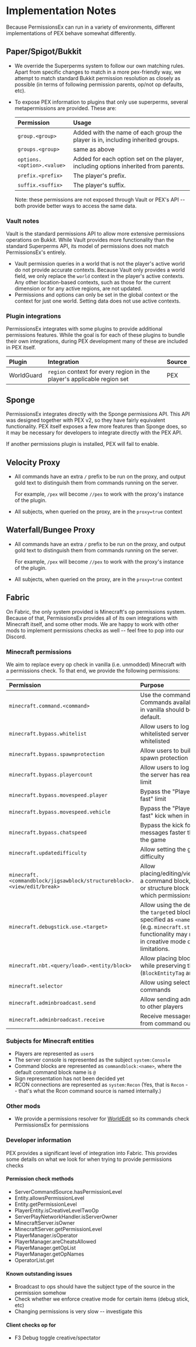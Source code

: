 # Implementation Notes

Because PermissionsEx can run in a variety of environments, different implementations of PEX behave somewhat differently.

## Paper/Spigot/Bukkit

* We override the Superperms system to follow our own matching rules. Apart from specific changes to match in a more pex-friendly way, we attempt to match standard Bukkit permission resolution as closely as possible \(in terms of following permission parents, op/not op defaults, etc\).
* To expose PEX information to plugins that only use superperms, several metapermissions are provided. These are:

  | Permission | Usage |
  | :--- | :--- |
  | `group.<group>` | Added with the name of each group the player is in, including inherited groups. |
  | `groups.<group>` | same as above |
  | `options.<option>.<value>` | Added for each option set on the player, including options inherited from parents. |
  | `prefix.<prefix>` | The player's prefix. |
  | `suffix.<suffix>` | The player's suffix. |

  Note: these permissions are not exposed through Vault or PEX's API -- both provide better ways to access the same data.

### Vault notes

Vault is the standard permissions API to allow more extensive permissions operations on Bukkit. While Vault provides more functionality than the standard Superperms API, its model of permissions does not match PermissionsEx's entirely.

* Vault permission queries in a world that is not the player's active world do not provide accurate contexts. Because Vault only provides a world field, we only replace the `world` context in the player's active contexts. Any other location-based contexts, such as those for the current dimension or for any active regions, are not updated.
* Permissions and options can only be set in the global context or the context for just one world. Setting data does not use active contexts.

### Plugin integrations

PermissionsEx integrates with some plugins to provide additional permissions features. While the goal is for each of these plugins to bundle their own integrations, during PEX development many of these are included in PEX itself.

| Plugin | Integration | Source |
| :--- | :--- | :--- |
| WorldGuard | `region` context for every region in the player's applicable region set | PEX |

## Sponge

PermissionsEx integrates directly with the Sponge permissions API. This API was designed together with PEX v2, so they have fairly equivalent functionality. PEX itself exposes a few more features than Sponge does, so it may be necessary for developers to integrate directly with the PEX API.

If another permissions plugin is installed, PEX will fail to enable.

## Velocity Proxy

* All commands have an extra `/` prefix to be run on the proxy, and output gold text to distinguish them from commands running on the server. 

  For example, `/pex` will become `//pex` to work with the proxy's instance of the plugin.

* All subjects, when queried on the proxy, are in the `proxy=true` context

## Waterfall/Bungee Proxy

* All commands have an extra `/` prefix to be run on the proxy, and output gold text to distinguish them from commands running on the server. 

  For example, `/pex` will become `//pex` to work with the proxy's instance of the plugin.

* All subjects, when queried on the proxy, are in the `proxy=true` context

## Fabric

On Fabric, the only system provided is Minecraft's op permissions system. Because of that, PermissionsEx provides all of its own integrations with Minecraft itself, and some other mods. We are happy to work with other mods to implement permissions checks as well -- feel free to pop into our Discord.

### Minecraft permissions

We aim to replace every op check in vanilla \(i.e. unmodded\) Minecraft with a permissions check. To that end, we provide the following permissions:

| Permission | Purpose |
| :--- | :--- |
| `minecraft.command.<command>` | Use the command `command`. Commands available to all users in vanilla should be granted by default. |
| `minecraft.bypass.whitelist` | Allow users to log in to a whitelisted server without being whitelisted |
| `minecraft.bypass.spawnprotection` | Allow users to build within the spawn protection radius |
| `minecraft.bypass.playercount` | Allow users to log in even when the server has reached its player limit |
| `minecraft.bypass.movespeed.player` | Bypass the "Player moved too fast" limit |
| `minecraft.bypass.movespeed.vehicle` | Bypass the "Player moved too fast" kick when in a vehicle |
| `minecraft.bypass.chatspeed` | Bypass the kick for sending chat messages faster than allowed by the game |
| `minecraft.updatedifficulty` | Allow setting the game's difficulty |
| `minecraft.<commandblock/jigsawblock/structureblock>.<view/edit/break>` | Allow placing/editing/viewing/breaking a command block, jigsaw block, or structure block depending on which permissions are given |
| `minecraft.debugstick.use.<target>` | Allow using the debug stick on the `target`ed block. Targets are specified as `<namespace>.<item>` \(e.g. `minecraft.stone`\). Some functionality may require being in creative mode due to client limitations. |
| `minecraft.nbt.<query/load>.<entity/block>` | Allow placing blocks or entities while preserving their NBT data \(`BlockEntityTag` and such\) |
| `minecraft.selector` | Allow using selectors in commands |
| `minecraft.adminbroadcast.send` | Allow sending admin broadcasts to other players |
| `minecraft.adminbroadcast.receive` | Receive messages sent to "ops" from command output |

### Subjects for Minecraft entities

* Players are represented as `user`s
* The server console is represented as the subject `system:Console` 
* Command blocks are represented as `commandblock:<name>`, where the default command block name is `@`
* Sign representation has not been decided yet
* RCON connections are represented as `system:Recon` \(Yes, that is `Recon` -- that's what the Rcon command source is named internally.\)

### Other mods

* We provide a permissions resolver for [WorldEdit](https://enginehub.org/worldedit) so its commands check PermissionsEx for permissions

### Developer information

PEX provides a significant level of integration into Fabric. This provides some details on what we look for when trying to provide permissions checks

#### Permission check methods

* ServerCommandSource.hasPermissionLevel
* Entity.allowsPermissionLevel
* Entity.getPermissionLevel
* PlayerEntity.isCreativeLevelTwoOp
* ServerPlayNetworkHandler.isServerOwner
* MinecraftServer.isOwner
* MinecraftServer.getPermissionLevel
* PlayerManager.isOperator
* PlayerManager.areCheatsAllowed
* PlayerManager.getOpList
* PlayerManager.getOpNames
* OperatorList.get

#### Known outstanding issues

* Broadcast to ops should have the subject type of the source in the permission somehow
* Check whether we enforce creative mode for certain items \(debug stick, etc\)
* Changing permissions is very slow -- investigate this

#### Client checks op for

* F3 Debug toggle creative/spectator 

